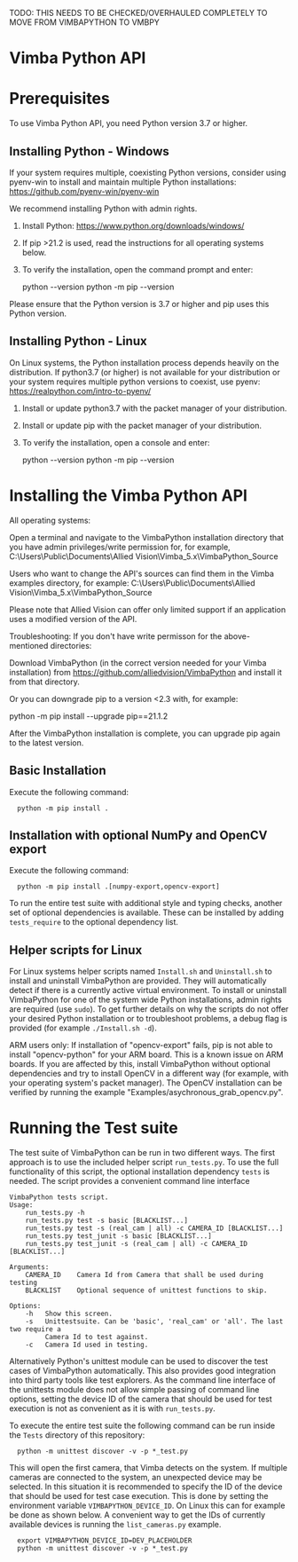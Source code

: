 TODO: THIS NEEDS TO BE CHECKED/OVERHAULED COMPLETELY TO MOVE FROM VIMBAPYTHON TO VMBPY

Vimba Python API
===============

Prerequisites
===============
To use Vimba Python API, you need Python version 3.7 or higher.


Installing Python - Windows
---------------
If your system requires multiple, coexisting Python versions, consider 
using pyenv-win to install and maintain multiple Python installations:
https://github.com/pyenv-win/pyenv-win

We recommend installing Python with admin rights. 

1. Install Python: https://www.python.org/downloads/windows/
2. If pip >21.2 is used, read the instructions for all operating systems below.
3. To verify the installation, open the command prompt and enter:

      python --version
      python -m pip --version

Please ensure that the Python version is 3.7 or higher and pip uses this Python version.


Installing Python - Linux
---------------
On Linux systems, the Python installation process depends heavily on the distribution. 
If python3.7 (or higher) is not available for your distribution or your system requires 
multiple python versions to coexist, use pyenv:
https://realpython.com/intro-to-pyenv/ 

1. Install or update python3.7 with the packet manager of your distribution.
2. Install or update pip with the packet manager of your distribution.
3. To verify the installation, open a console and enter:

      python --version
      python -m pip --version


Installing the Vimba Python API
===============
All operating systems:

Open a terminal and navigate to the VimbaPython installation directory that
you have admin privileges/write permission for, 
for example, C:\Users\Public\Documents\Allied Vision\Vimba_5.x\VimbaPython_Source

Users who want to change the API's sources can find them in the Vimba examples 
directory, for example:
C:\Users\Public\Documents\Allied Vision\Vimba_5.x\VimbaPython_Source

Please note that Allied Vision can offer only limited support if an application 
uses a modified version of the API. 

Troubleshooting: If you don't have write permisson for the above-mentioned directories:

Download VimbaPython (in the correct version needed for your Vimba installation) from 
https://github.com/alliedvision/VimbaPython and install it from that directory.

Or you can downgrade pip to a version <2.3 with, for example:

python -m pip install --upgrade pip==21.1.2

After the VimbaPython installation is complete, you can upgrade pip again to the latest version.


Basic Installation
---------------
Execute the following command:

      python -m pip install .


Installation with optional NumPy and OpenCV export
---------------
Execute the following command:

      python -m pip install .[numpy-export,opencv-export]

To run the entire test suite with additional style and typing checks, another set of optional
dependencies is available. These can be installed by adding `tests_require` to the optional
dependency list.


Helper scripts for Linux
---------------
For Linux systems helper scripts named `Install.sh` and `Uninstall.sh` to install and uninstall
VimbaPython are provided. They will automatically detect if there is a currently active virtual
environment. To install or uninstall VimbaPython for one of the system wide Python installations,
admin rights are required (use `sudo`). To get further details on why the scripts do not offer your
desired Python installation or to troubleshoot problems, a debug flag is provided (for example
`./Install.sh -d`).

ARM users only: 
If installation of "opencv-export" fails, pip is not able to install
"opencv-python" for your ARM board. This is a known issue on ARM boards.
If you are affected by this, install VimbaPython without optional dependencies 
and try to install OpenCV in a different way (for example, with your operating system's packet manager). 
The OpenCV installation can be verified by running the example "Examples/asychronous_grab_opencv.py".

Running the Test suite
======================
The test suite of VimbaPython can be run in two different ways. The first approach is to use the
included helper script `run_tests.py`. To use the full functionality of this script, the optional
installation dependency `tests` is needed. The script provides a convenient command line interface

    VimbaPython tests script.
    Usage:
        run_tests.py -h
        run_tests.py test -s basic [BLACKLIST...]
        run_tests.py test -s (real_cam | all) -c CAMERA_ID [BLACKLIST...]
        run_tests.py test_junit -s basic [BLACKLIST...]
        run_tests.py test_junit -s (real_cam | all) -c CAMERA_ID [BLACKLIST...]

    Arguments:
        CAMERA_ID    Camera Id from Camera that shall be used during testing
        BLACKLIST    Optional sequence of unittest functions to skip.

    Options:
        -h   Show this screen.
        -s   Unittestsuite. Can be 'basic', 'real_cam' or 'all'. The last two require a
             Camera Id to test against.
        -c   Camera Id used in testing.

Alternatively Python's unittest module can be used to discover the test cases of VimbaPython
automatically. This also provides good integration into third party tools like test explorers. As
the command line interface of the unittests module does not allow simple passing of command line
options, setting the device ID of the camera that should be used for test execution is not as
convenient as it is with `run_tests.py`.

To execute the entire test suite the following command can be run inside the `Tests` directory of
this repository:

      python -m unittest discover -v -p *_test.py

This will open the first camera, that Vimba detects on the system. If multiple cameras are connected
to the system, an unexpected device may be selected. In this situation it is recommended to specify
the ID of the device that should be used for test case execution. This is done by setting the
environment variable `VIMBAPYTHON_DEVICE_ID`. On Linux this can for example be done as shown below.
A convenient way to get the IDs of currently available devices is running the `list_cameras.py`
example.

      export VIMBAPYTHON_DEVICE_ID=DEV_PLACEHOLDER
      python -m unittest discover -v -p *_test.py
